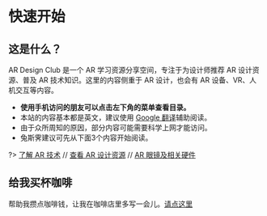 # 快速开始


## 这是什么？

AR Design Club 是一个 AR 学习资源分享空间，专注于为设计师推荐 AR 设计资源、普及 AR 技术知识。这里的内容侧重于 AR 设计，也会有 AR 设备、VR、人机交互等内容。


- **使用手机访问的朋友可以点击左下角的菜单查看目录。**
- 本站的内容基本都是英文，建议使用 [Google 翻译](https://translate.google.com/)辅助阅读。
- 由于众所周知的原因，部分内容可能需要科学上网才能访问。
- 兔斯霁建议可先从下面3个内容开始阅读。


?> [了解 AR 技术](/intro-ar) //  [查看 AR 设计资源](/resources) // [AR 眼镜及相关硬件](/devices)



## 给我买杯咖啡
帮助我攒点咖啡钱，让我在咖啡店里多写一会儿。[请点这里](/donate)
